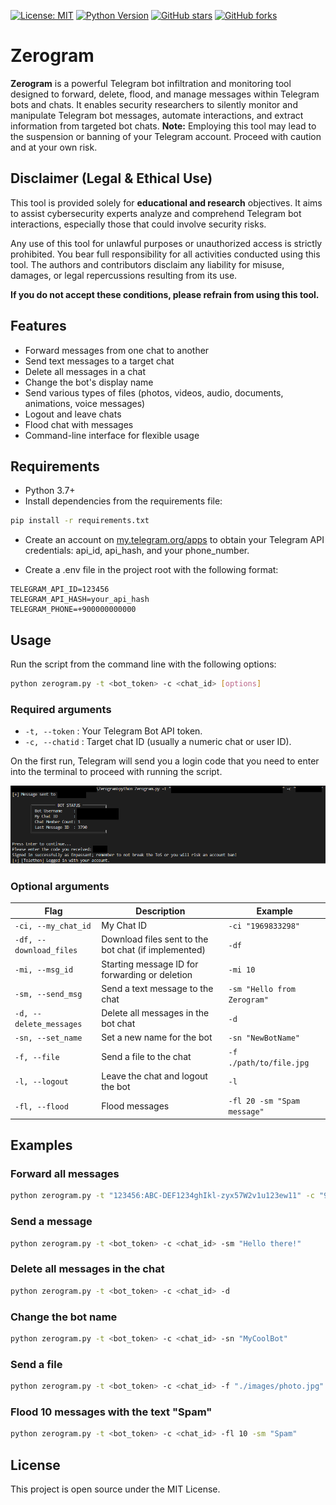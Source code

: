 [![License: MIT](https://img.shields.io/badge/License-MIT-yellow.svg)](https://opensource.org/licenses/MIT)
[![Python Version](https://img.shields.io/badge/python-3.7%2B-blue.svg)](https://www.python.org/downloads/)
[![GitHub stars](https://img.shields.io/github/stars/Seadox/Zerogram)](https://github.com/Seadox/Zerogram/stargazers)
[![GitHub forks](https://img.shields.io/github/forks/Seadox/Zerogram)](https://github.com/Seadox/Zerogram/network/members)

# Zerogram

**Zerogram** is a powerful Telegram bot infiltration and monitoring tool designed to forward, delete, flood, and manage messages within Telegram bots and chats. It enables security researchers to silently monitor and manipulate Telegram bot messages, automate interactions, and extract information from targeted bot chats.
**Note:** Employing this tool may lead to the suspension or banning of your Telegram account. Proceed with caution and at your own risk.

## Disclaimer (Legal & Ethical Use)

This tool is provided solely for **educational and research** objectives. It aims to assist cybersecurity experts analyze and comprehend Telegram bot interactions, especially those that could involve security risks.

Any use of this tool for unlawful purposes or unauthorized access is strictly prohibited. You bear full responsibility for all activities conducted using this tool. The authors and contributors disclaim any liability for misuse, damages, or legal repercussions resulting from its use.

**If you do not accept these conditions, please refrain from using this tool.**

## Features

- Forward messages from one chat to another
- Send text messages to a target chat
- Delete all messages in a chat
- Change the bot's display name
- Send various types of files (photos, videos, audio, documents, animations, voice messages)
- Logout and leave chats
- Flood chat with messages
- Command-line interface for flexible usage

## Requirements

- Python 3.7+
- Install dependencies from the requirements file:

```bash
pip install -r requirements.txt
```

- Create an account on [my.telegram.org/apps](my.telegram.org/apps) to obtain your Telegram API credentials: api_id, api_hash, and your phone_number.

- Create a .env file in the project root with the following format:

```dotenv
TELEGRAM_API_ID=123456
TELEGRAM_API_HASH=your_api_hash
TELEGRAM_PHONE=+900000000000
```

## Usage

Run the script from the command line with the following options:

```bash
python zerogram.py -t <bot_token> -c <chat_id> [options]
```

### Required arguments

- `-t, --token` : Your Telegram Bot API token.
- `-c, --chatid` : Target chat ID (usually a numeric chat or user ID).

On the first run, Telegram will send you a login code that you need to enter into the terminal to proceed with running the script.

![First Run](first_run.png)

### Optional arguments

| Flag                    | Description                                          | Example                     |
| ----------------------- | ---------------------------------------------------- | --------------------------- |
| `-ci, --my_chat_id`     | My Chat ID                                           | `-ci "1969833298"`          |
| `-df, --download_files` | Download files sent to the bot chat (if implemented) | `-df`                       |
| `-mi, --msg_id`         | Starting message ID for forwarding or deletion       | `-mi 10`                    |
| `-sm, --send_msg`       | Send a text message to the chat                      | `-sm "Hello from Zerogram"` |
| `-d, --delete_messages` | Delete all messages in the bot chat                  | `-d`                        |
| `-sn, --set_name`       | Set a new name for the bot                           | `-sn "NewBotName"`          |
| `-f, --file`            | Send a file to the chat                              | `-f ./path/to/file.jpg`     |
| `-l, --logout`          | Leave the chat and logout the bot                    | `-l`                        |
| `-fl, --flood`          | Flood messages                                       | `-fl 20 -sm "Spam message"` |

## Examples

### Forward all messages

```bash
python zerogram.py -t "123456:ABC-DEF1234ghIkl-zyx57W2v1u123ew11" -c "987654321"
```

### Send a message

```bash
python zerogram.py -t <bot_token> -c <chat_id> -sm "Hello there!"
```

### Delete all messages in the chat

```bash
python zerogram.py -t <bot_token> -c <chat_id> -d
```

### Change the bot name

```bash
python zerogram.py -t <bot_token> -c <chat_id> -sn "MyCoolBot"
```

### Send a file

```bash
python zerogram.py -t <bot_token> -c <chat_id> -f "./images/photo.jpg"
```

### Flood 10 messages with the text "Spam"

```bash
python zerogram.py -t <bot_token> -c <chat_id> -fl 10 -sm "Spam"
```

## License

This project is open source under the MIT License.
